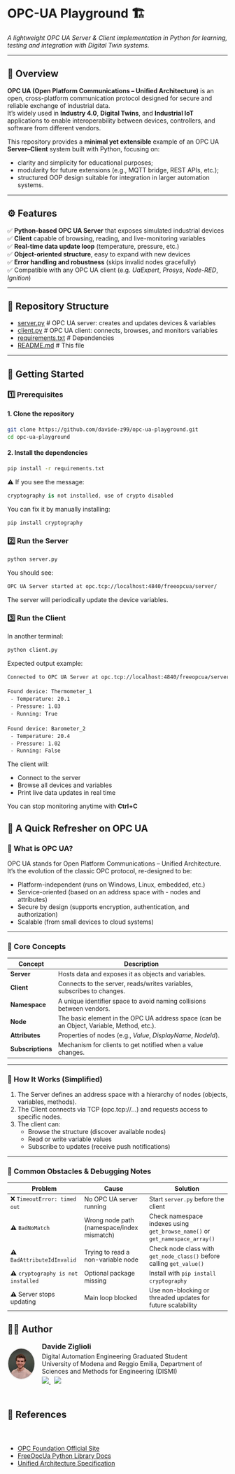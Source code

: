 # OPC-UA Playground 🏗️  
*A lightweight OPC UA Server & Client implementation in Python for learning, testing and integration with Digital Twin systems.*

---

## 📖 Overview

**OPC UA (Open Platform Communications – Unified Architecture)** is an open, cross-platform communication protocol designed for secure and reliable exchange of industrial data.  
It’s widely used in **Industry 4.0**, **Digital Twins**, and **Industrial IoT** applications to enable interoperability between devices, controllers, and software from different vendors.

This repository provides a **minimal yet extensible** example of an OPC UA **Server–Client** system built with Python, focusing on:
- clarity and simplicity for educational purposes;
- modularity for future extensions (e.g., MQTT bridge, REST APIs, etc.);
- structured OOP design suitable for integration in larger automation systems.

---

## ⚙️ Features

✅ **Python-based OPC UA Server** that exposes simulated industrial devices  
✅ **Client** capable of browsing, reading, and live-monitoring variables  
✅ **Real-time data update loop** (temperature, pressure, etc.)  
✅ **Object-oriented structure**, easy to expand with new devices  
✅ **Error handling and robustness** (skips invalid nodes gracefully)  
✅ Compatible with any OPC UA client (e.g. *UaExpert*, *Prosys*, *Node-RED*, *Ignition*)

---

## 🧩 Repository Structure

- [server.py](./server.py) # OPC UA server: creates and updates devices & variables
- [client.py](./client.py) # OPC UA client: connects, browses, and monitors variables
- [requirements.txt](./requirements.txt) # Dependencies
- [README.md](./README.md) # This file

---

## 🚀 Getting Started

### 1️⃣ Prerequisites

#### 1. Clone the repository
```bash
git clone https://github.com/davide-z99/opc-ua-playground.git
cd opc-ua-playground
```
#### 2. Install the dependencies

```bash
pip install -r requirements.txt
```

⚠️ If you see the message:
```csharp
cryptography is not installed, use of crypto disabled
```
You can fix it by manually installing:
```bash
pip install cryptography
```

### 2️⃣ Run the Server

```bash
python server.py
```

You should see:
```bash
OPC UA Server started at opc.tcp://localhost:4840/freeopcua/server/
```

The server will periodically update the device variables.

### 3️⃣ Run the Client
In another terminal:
```bash
python client.py
```
Expected output example:
```bash
Connected to OPC UA Server at opc.tcp://localhost:4840/freeopcua/server/

Found device: Thermometer_1
 - Temperature: 20.1
 - Pressure: 1.03
 - Running: True

Found device: Barometer_2
 - Temperature: 20.4
 - Pressure: 1.02
 - Running: False
```
The client will:
- Connect to the server
- Browse all devices and variables
- Print live data updates in real time

You can stop monitoring anytime with **Ctrl+C**


## 🧠 A Quick Refresher on OPC UA
### 🔹 What is OPC UA?

OPC UA stands for Open Platform Communications – Unified Architecture.
It’s the evolution of the classic OPC protocol, re-designed to be:
- Platform-independent (runs on Windows, Linux, embedded, etc.)
- Service-oriented (based on an address space with - nodes and attributes)
- Secure by design (supports encryption, authentication, and authorization)
- Scalable (from small devices to cloud systems)

---

### 🔹 Core Concepts
| Concept           | Description                                                                               |
| ----------------- | ----------------------------------------------------------------------------------------- |
| **Server**        | Hosts data and exposes it as objects and variables.                                       |
| **Client**        | Connects to the server, reads/writes variables, subscribes to changes.                    |
| **Namespace**     | A unique identifier space to avoid naming collisions between vendors.                     |
| **Node**          | The basic element in the OPC UA address space (can be an Object, Variable, Method, etc.). |
| **Attributes**    | Properties of nodes (e.g., *Value*, *DisplayName*, *NodeId*).                             |
| **Subscriptions** | Mechanism for clients to get notified when a value changes.                               |

---

### 🔹 How It Works (Simplified)

1. The Server defines an address space with a hierarchy of nodes (objects, variables, methods).
2. The Client connects via TCP (opc.tcp://...) and requests access to specific nodes.
3. The client can:
    - Browse the structure (discover available nodes)
    - Read or write variable values
    - Subscribe to updates (receive push notifications)
---
### 🧱 Common Obstacles & Debugging Notes
| Problem                            | Cause                                      | Solution                                                                     |
| ---------------------------------- | ------------------------------------------ | ---------------------------------------------------------------------------- |
| ❌ `TimeoutError: timed out`        | No OPC UA server running                   | Start `server.py` before the client                                          |
| ⚠️ `BadNoMatch`                    | Wrong node path (namespace/index mismatch) | Check namespace indexes using `get_browse_name()` or `get_namespace_array()` |
| ⚠️ `BadAttributeIdInvalid`         | Trying to read a non-variable node         | Check node class with `get_node_class()` before calling `get_value()`        |
| ⚠️ `cryptography is not installed` | Optional package missing                   | Install with `pip install cryptography`                                      |
| ⚠️ Server stops updating           | Main loop blocked                          | Use non-blocking or threaded updates for future scalability                  |

## 👨‍💻 Author
<div style="display: flex; flex-direction: column; gap: 25px;">
    <!-- Davide Ziglioli -->
    <div style="display: flex; align-items: center; gap: 15px;">
        <img src="ziglioli.jpg" width="60" style="border-radius: 50%; border: 2px solid #eee;"/>
        <div>
        <h3 style="margin: 0;">Davide Ziglioli</h3>
        <p style="margin: 4px 0;">Digital Automation Engineering Graduated Student<br> University of Modena and Reggio Emilia, Department of Sciences and Methods for Engineering (DISMI)</p>
        <div>
            <a href="https://www.linkedin.com/in/davide-ziglioli/">
            <img src="https://img.shields.io/badge/LinkedIn-Connect-blue?style=flat-square&logo=linkedin"/>
            </a>
            <a href="https://github.com/davide-z99" style="margin-left: 8px;">
            <img src="https://img.shields.io/badge/GitHub-Profile-black?style=flat-square&logo=github"/>
            </a>
        </div>
        </div>
    </div>

## 🧭 References
- [OPC Foundation Official Site](https://opcfoundation.org/)
- [FreeOpcUa Python Library Docs](https://github.com/FreeOpcUa/python-opcua)
- [Unified Architecture Specification](https://reference.opcfoundation.org)